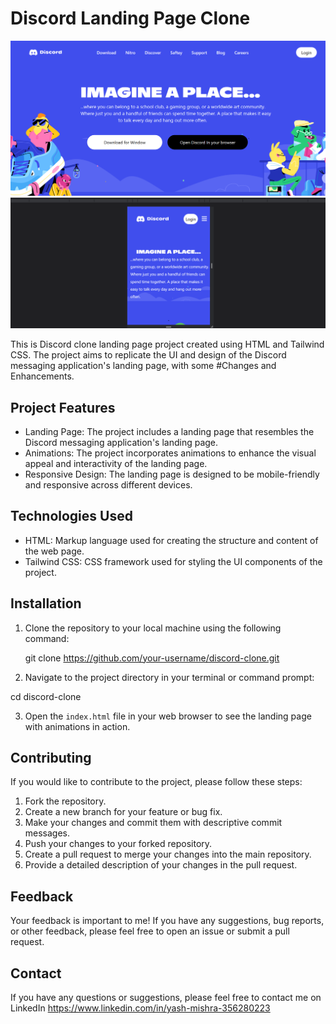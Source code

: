 # Discord Landing Page Clone

<img src="./images/Screenshot (254).png">
<img src="./images/Screenshot (255).png" >

This is  Discord clone landing page project created using HTML and Tailwind CSS. The project aims to replicate the UI and design of the Discord messaging application's landing page, with some #Changes and Enhancements.

## Project Features

- Landing Page: The project includes a landing page that resembles the Discord messaging application's landing page.
- Animations: The project incorporates animations to enhance the visual appeal and interactivity of the landing page.
- Responsive Design: The landing page is designed to be mobile-friendly and responsive across different devices.


## Technologies Used

- HTML: Markup language used for creating the structure and content of the web page.
- Tailwind CSS: CSS framework used for styling the UI components of the project.

## Installation

1. Clone the repository to your local machine using the following command:

   git clone https://github.com/your-username/discord-clone.git

2. Navigate to the project directory in your terminal or command prompt:

cd discord-clone

3. Open the `index.html` file in your web browser to see the landing page with animations in action.

## Contributing

If you would like to contribute to the project, please follow these steps:

1. Fork the repository.
2. Create a new branch for your feature or bug fix.
3. Make your changes and commit them with descriptive commit messages.
4. Push your changes to your forked repository.
5. Create a pull request to merge your changes into the main repository.
6. Provide a detailed description of your changes in the pull request.

## Feedback

Your feedback is important to me! If you have any suggestions, bug reports, or other feedback, please feel free to open an issue or submit a pull request.

## Contact

If you have any questions or suggestions, please feel free to contact me on LinkedIn 
https://www.linkedin.com/in/yash-mishra-356280223
